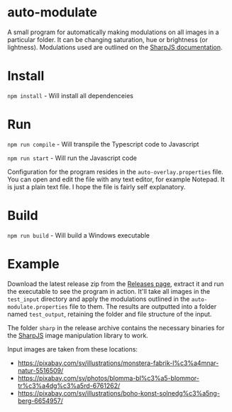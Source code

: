 # auto-modulate

A small program for automatically making modulations on all images in a particular folder. It can be changing saturation, hue or brightness (or lightness). Modulations used are outlined on the [SharpJS documentation](https://sharp.pixelplumbing.com/api-operation#modulate).

# Install
`npm install` - Will install all dependenceies

# Run
`npm run compile` - Will transpile the Typescript code to Javascript

`npm run start` - Will run the Javascript code

Configuration for the program resides in the `auto-overlay.properties` file. You can open and edit the file with any text editor, for example Notepad. It is just a plain text file. I hope the file is fairly self explanatory.

# Build
`npm run build` - Will build a Windows executable

# Example
Download the latest release zip from the [Releases page](https://github.com/Gikkman/auto-modulate/releases/latest), extract it and run the executable to see the program in action. It'll take all images in the `test_input` directory and apply the modulations outlined in the `auto-modulate.properties` file to them. The results are outputted into a folder named `test_output`, retaining the folder and file structure of the input. 

The folder `sharp` in the release archive contains the necessary binaries for the [SharpJS](https://sharp.pixelplumbing.com) image manipulation library to work.

Input images are taken from these locations:
* https://pixabay.com/sv/illustrations/monstera-fabrik-l%c3%a4mnar-natur-5516509/
* https://pixabay.com/sv/photos/blomma-bl%c3%a5-blommor-tr%c3%a4dg%c3%a5rd-6761262/
* https://pixabay.com/sv/illustrations/boho-konst-solnedg%c3%a5ng-berg-6654957/